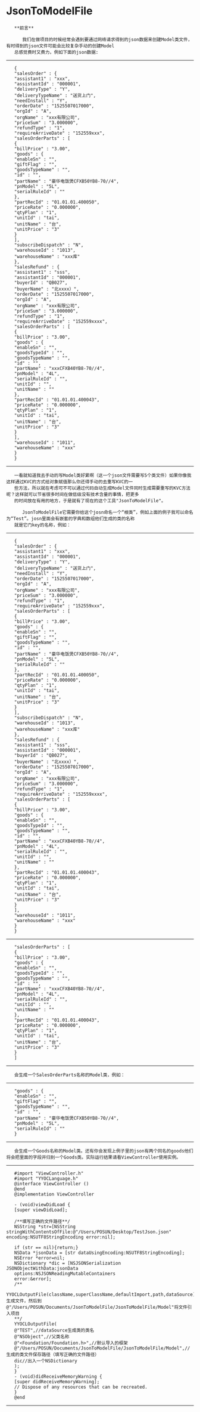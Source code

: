 # JsonToModelFile

       **前言**
       
          我们在做项目的时候经常会遇到要通过网络请求得到的json数据来创建Model类文件，有时得到的json文件可能会比较复杂手动的创建Model
       总感觉费时又费力，例如下面的json数据:
---
       {
       "salesOrder" : {
       "assistant1" : "xxx",
       "assistantId" : "000001",
       "deliveryType" : "Y",
       "deliveryTypeName" : "送货上门",
       "needInstall" : "Y",
       "orderDate" : "1525507017000",
       "orgId" : "A",
       "orgName" : "xxx有限公司",
       "priceSum" : "3.000000",
       "refundType" : "1",
       "requireArriveDate" : "152559xxx",
       "salesOrderParts" : [
       {
       "billPrice" : "3.00",
       "goods" : {
       "enableSn" : "",
       "giftFlag" : "",
       "goodsTypeName" : "",
       "id" : "",
       "partName" : "豪华电饭煲CFXB50YB8-70//4",
       "pnModel" : "5L",
       "serialRuleId" : ""
       },
       "partRecId" : "01.01.01.400050",
       "priceRate" : "0.000000",
       "qtyPlan" : "1",
       "unitId" : "tai",
       "unitName" : "台",
       "unitPrice" : "3"
       }
       ],
       "subscribeDispatch" : "N",
       "warehouseId" : "1013",
       "warehouseName" : "xxx库"
       },
       "salesRefund" : {
       "assistant1" : "sss",
       "assistantId" : "000001",
       "buyerId" : "QB027",
       "buyerName" : "北xxxx）",
       "orderDate" : "1525507017000",
       "orgId" : "A",
       "orgName" : "xxx有限公司",
       "priceSum" : "3.000000",
       "refundType" : "1",
       "requireArriveDate" : "152559xxxx",
       "salesOrderParts" : [
       {
       "billPrice" : "3.00",
       "goods" : {
       "enableSn" : "",
       "goodsTypeId" : "",
       "goodsTypeName" : "",
       "id" : "",
       "partName" : "xxxCFXB40YB8-70//4",
       "pnModel" : "4L",
       "serialRuleId" : "",
       "unitId" : "",
       "unitName" : ""
       },
       "partRecId" : "01.01.01.400043",
       "priceRate" : "0.000000",
       "qtyPlan" : "1",
       "unitId" : "tai",
       "unitName" : "台",
       "unitPrice" : "3"
       }
       ],
       "warehouseId" : "1011",
       "warehouseName" : "xxx"
       }
       }
---
       一看就知道我去手动的写Model类好累啊（这一个json文件需要写5个类文件）如果你像我这样通过KVC的方式给对象赋值那么你还得手动的去重写KVC的一
       些方法，所以就在考虑可不可以通过代码自动生成Model文件同时生成需要重写的KVC方法呢？这样就可以节省很多时间在做低级没有技术含量的事情，把更多
       的时间放在有用的地方，于是就有了现在的这个工具"JsonToModelFile"。
       
          JsonToModelFile它需要你给这个josn命名一个“根类”，例如上面的例子我可以命名为“Test”。josn里面会有嵌套的字典和数组他们生成的类的名称
       就是它门key的名称，例如：
---
       {
       "salesOrder" : {
       "assistant1" : "xxx",
       "assistantId" : "000001",
       "deliveryType" : "Y",
       "deliveryTypeName" : "送货上门",
       "needInstall" : "Y",
       "orderDate" : "1525507017000",
       "orgId" : "A",
       "orgName" : "xxx有限公司",
       "priceSum" : "3.000000",
       "refundType" : "1",
       "requireArriveDate" : "152559xxx",
       "salesOrderParts" : [
       {
       "billPrice" : "3.00",
       "goods" : {
       "enableSn" : "",
       "giftFlag" : "",
       "goodsTypeName" : "",
       "id" : "",
       "partName" : "豪华电饭煲CFXB50YB8-70//4",
       "pnModel" : "5L",
       "serialRuleId" : ""
       },
       "partRecId" : "01.01.01.400050",
       "priceRate" : "0.000000",
       "qtyPlan" : "1",
       "unitId" : "tai",
       "unitName" : "台",
       "unitPrice" : "3"
       }
       ],
       "subscribeDispatch" : "N",
       "warehouseId" : "1013",
       "warehouseName" : "xxx库"
       },
       "salesRefund" : {
       "assistant1" : "sss",
       "assistantId" : "000001",
       "buyerId" : "QB027",
       "buyerName" : "北xxxx）",
       "orderDate" : "1525507017000",
       "orgId" : "A",
       "orgName" : "xxx有限公司",
       "priceSum" : "3.000000",
       "refundType" : "1",
       "requireArriveDate" : "152559xxxx",
       "salesOrderParts" : [
       {
       "billPrice" : "3.00",
       "goods" : {
       "enableSn" : "",
       "goodsTypeId" : "",
       "goodsTypeName" : "",
       "id" : "",
       "partName" : "xxxCFXB40YB8-70//4",
       "pnModel" : "4L",
       "serialRuleId" : "",
       "unitId" : "",
       "unitName" : ""
       },
       "partRecId" : "01.01.01.400043",
       "priceRate" : "0.000000",
       "qtyPlan" : "1",
       "unitId" : "tai",
       "unitName" : "台",
       "unitPrice" : "3"
       }
       ],
       "warehouseId" : "1011",
       "warehouseName" : "xxx"
       }
       }
---
       "salesOrderParts" : [
       {
       "billPrice" : "3.00",
       "goods" : {
       "enableSn" : "",
       "goodsTypeId" : "",
       "goodsTypeName" : "",
       "id" : "",
       "partName" : "xxxCFXB40YB8-70//4",
       "pnModel" : "4L",
       "serialRuleId" : "",
       "unitId" : "",
       "unitName" : ""
       },
       "partRecId" : "01.01.01.400043",
       "priceRate" : "0.000000",
       "qtyPlan" : "1",
       "unitId" : "tai",
       "unitName" : "台",
       "unitPrice" : "3"
       }
       ]
---
       会生成一个SalesOrderParts名称的Model类，例如：
---
       "goods" : {
       "enableSn" : "",
       "giftFlag" : "",
       "goodsTypeName" : "",
       "id" : "",
       "partName" : "豪华电饭煲CFXB50YB8-70//4",
       "pnModel" : "5L",
       "serialRuleId" : ""
       }
---
       会生成一个Goods名称的Model类。还有你会发现上例子里的json有两个同名的goods他们将会把里面的字段并归到一个Goods类。实际运行结果请看ViewController使用实例。
---
       #import "ViewController.h"
       #import "YYOCLanguage.h"
       @interface ViewController ()
       @end
       @implementation ViewController
       
       - (void)viewDidLoad {
       [super viewDidLoad];
       
       /**填写正确的文件路径**/
       NSString *str=[NSString stringWithContentsOfFile:@"/Users/POSUN/Desktop/TestJson.json" encoding:NSUTF8StringEncoding error:nil];
       
       if (str == nil){return;}
       NSData *jsonData = [str dataUsingEncoding:NSUTF8StringEncoding];
       NSError *error=nil;
       NSDictionary *dic = [NSJSONSerialization JSONObjectWithData:jsonData
       options:NSJSONReadingMutableContainers
       error:&error];
       /**
       YYOCLOutputFile(className,superClassName,defaultImport,path,dataSource)生成文件，然后到@"/Users/POSUN/Documents/JsonToModelFile/JsonToModelFile/Model"将文件引入项目
       **/
       YYOCLOutputFile(
       @"TEST",//dataSource生成类的类名
       @"NSObject",//父类名称
       @"<Foundation/Foundation.h>",//默认导入的框架
       @"/Users/POSUN/Documents/JsonToModelFile/JsonToModelFile/Model",//生成的类文件保存路径（填写正确的文件路径）
       dic//出入一个NSDictionary
       );
       }
       - (void)didReceiveMemoryWarning {
       [super didReceiveMemoryWarning];
       // Dispose of any resources that can be recreated.
       }
       @end
---
       
       
       
         
